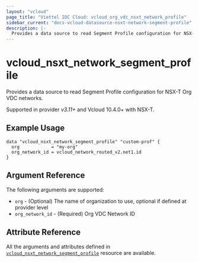 ```yaml
---
layout: "vcloud"
page_title: "Viettel IDC Cloud: vcloud_org_vdc_nsxt_network_profile"
sidebar_current: "docs-vcloud-datasource-nsxt-network-segment-profile"
description: |-
  Provides a data source to read Segment Profile configuration for NSX-T Org VDC networks.
---
```


# vcloud\_nsxt\_network\_segment\_profile

Provides a data source to read Segment Profile configuration for NSX-T Org VDC networks.

Supported in provider *v3.11+* and Vcloud 10.4.0+ with NSX-T.

## Example Usage

```hcl
data "vcloud_nsxt_network_segment_profile" "custom-prof" {
  org            = "my-org"
  org_network_id = vcloud_network_routed_v2.net1.id
}
```

## Argument Reference

The following arguments are supported:

* `org` - (Optional) The name of organization to use, optional if defined at provider level 
* `org_network_id` - (Required) Org VDC Network ID

## Attribute Reference
 
All the arguments and attributes defined in
[`vcloud_nsxt_network_segment_profile`](/providers/terraform-viettelidc/vcloud/latest/docs/resources/nsxt_network_segment_profile)
resource are available.
